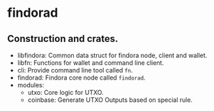 # findorad

## Construction and crates.

- libfindora: Common data struct for findora node, client and wallet.
- libfn: Functions for wallet and command line client.
- cli: Provide command line tool called `fn`.
- findorad: Findora core node called `findorad`.
- modules:
  - utxo: Core logic for UTXO.
  - coinbase: Generate UTXO Outputs based on special rule.
